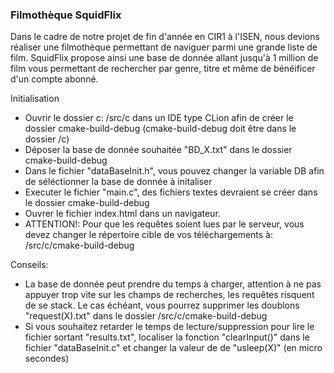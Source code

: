 ### Filmothèque SquidFlix
Dans le cadre de notre projet de fin d'année en CIR1 à l'ISEN, nous devions réaliser une filmothèque permettant de naviguer parmi une grande liste de film. SquidFlix propose ainsi une base de donnée allant jusqu'à 1 million de film vous permettant de rechercher par genre, titre et même de bénéificer d'un compte abonné.

Initialisation
- Ouvrir le dossier c: /src/c dans un IDE type CLion afin de créer le dossier cmake-build-debug (cmake-build-debug doit être dans le dossier /c)
- Déposer la base de donnée souhaitée "BD_X.txt" dans le dossier cmake-build-debug 
- Dans le fichier "dataBaseInit.h", vous pouvez changer la variable DB afin de séléctionner la base de donnée à initaliser
- Executer le fichier "main.c", des fichiers textes devraient se créer dans le dossier cmake-build-debug
- Ouvrer le fichier index.html dans un navigateur. 
- ATTENTION!: Pour que les requêtes soient lues par le serveur, vous devez changer le répertoire cible de vos téléchargements à: /src/c/cmake-build-debug

Conseils:
- La base de donnée peut prendre du temps à charger, attention à ne pas appuyer trop vite sur les champs de recherches, les requêtes risquent de se stack. Le cas échéant, vous pourrez supprimer les doublons "request(X).txt" dans le dossier /src/c/cmake-build-debug
- Si vous souhaitez retarder le temps de lecture/suppression pour lire le fichier sortant "results.txt", localiser la fonction "clearInput()" dans le fichier "dataBaseInit.c" et changer la valeur de de "usleep(X)" (en micro secondes)
